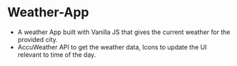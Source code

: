 # Weather-App
* A weather App built with Vanilla JS that gives the current weather for the provided city.
* AccuWeather API to get the weather data, Icons to update the UI relevant to time of the day.
